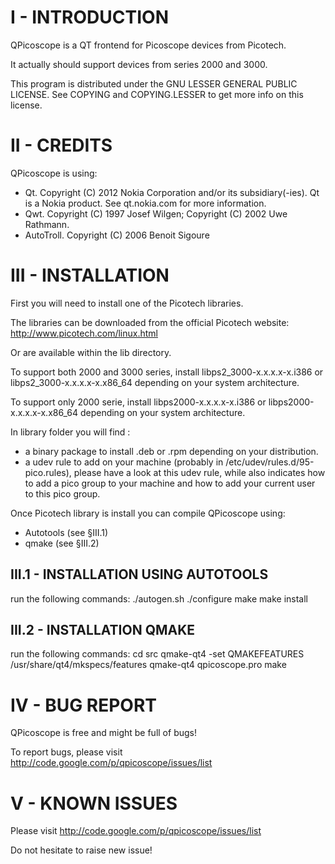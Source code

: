 # I - INTRODUCTION #

QPicoscope is a QT frontend for Picoscope devices from Picotech.

It actually should support devices from series 2000 and 3000.

This program is distributed under the GNU LESSER GENERAL PUBLIC LICENSE. See COPYING and COPYING.LESSER to get more info on this license.

# II - CREDITS #

QPicoscope is using:
- Qt. Copyright (C) 2012 Nokia Corporation and/or its subsidiary(-ies). Qt is a Nokia product. See qt.nokia.com for more information.
- Qwt. Copyright (C) 1997 Josef Wilgen; Copyright (C) 2002 Uwe Rathmann.
- AutoTroll. Copyright (C) 2006 Benoit Sigoure


# III - INSTALLATION #

First you will need to install one of the Picotech libraries.

The libraries can be downloaded from the official Picotech website: http://www.picotech.com/linux.html

Or are available within the lib directory.

To support both 2000 and 3000 series, install libps2\_3000-x.x.x.x-x.i386 or libps2\_3000-x.x.x.x-x.x86\_64 depending on your system architecture.

To support only 2000 serie, install libps2000-x.x.x.x-x.i386 or libps2000-x.x.x.x-x.x86\_64  depending on your system architecture.

In library folder you will find :
- a binary package to install .deb or .rpm depending on your distribution.
- a udev rule to add on your machine (probably in /etc/udev/rules.d/95-pico.rules), please have a look at this udev rule, while also indicates how to add a pico group to your machine and how to add your current user to this pico group.

Once Picotech library is install you can compile QPicoscope using:

- Autotools (see §III.1)
- qmake (see §III.2)

## III.1 - INSTALLATION USING AUTOTOOLS ##

run the following commands:
./autogen.sh
./configure
make
make install

## III.2 - INSTALLATION QMAKE ##

run the following commands:
cd src
qmake-qt4 -set QMAKEFEATURES /usr/share/qt4/mkspecs/features
qmake-qt4 qpicoscope.pro
make


# IV - BUG REPORT #

QPicoscope is free and might be full of bugs!

To report bugs, please visit http://code.google.com/p/qpicoscope/issues/list


# V - KNOWN ISSUES #

Please visit http://code.google.com/p/qpicoscope/issues/list

Do not hesitate to raise new issue!